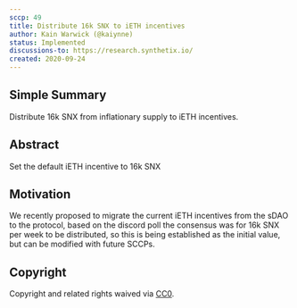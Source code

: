 ```yaml
---
sccp: 49
title: Distribute 16k SNX to iETH incentives
author: Kain Warwick (@kaiynne)
status: Implemented
discussions-to: https://research.synthetix.io/
created: 2020-09-24
---
```


## Simple Summary

Distribute 16k SNX from inflationary supply to iETH incentives.

## Abstract

<!--A short (~200 word) description of the variable change proposed.-->

Set the default iETH incentive to 16k SNX

## Motivation

We recently proposed to migrate the current iETH incentives from the sDAO to the protocol, based on the discord poll the consensus was for 16k SNX per week to be distributed, so this is being established as the initial value, but can be modified with future SCCPs.

## Copyright

Copyright and related rights waived via [CC0](https://creativecommons.org/publicdomain/zero/1.0/).
